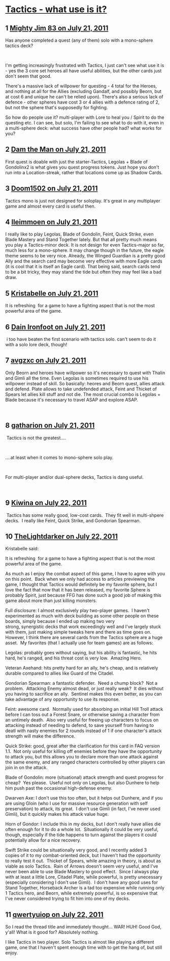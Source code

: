 # [Tactics - what use is it?](https://community.fantasyflightgames.com/topic/50247-tactics-what-use-is-it/)

## 1 [Mighty Jim 83 on July 21, 2011](https://community.fantasyflightgames.com/topic/50247-tactics-what-use-is-it/?do=findComment&comment=502392)

Has anyone completed a quest (any of them) solo with a mono-sphere tactics deck?

 

I'm getting increasingly frustrated with Tactics, I just can't see what use it is - yes the 3 core set heroes all have useful abilities, but the other cards just don't seem that good.

There's a massive lack of willpower for questing - 4 total for the Heroes, and nothing at all for the Allies (excluding Gandalf, and possibly Beorn, but at cost 6 and unique he can't be relied upon). There's also a serious lack of defence - other spheres have cost 3 or 4 allies with a defence rating of 2, but not the sphere that's supposedly for fighting.

So how do people use it? multi-player with Lore to heal you / Spirit to do the questing etc. I can see, but solo, I'm failing to see what to do with it, even in a multi-sphere deck: what success have other people had? what works for you?

## 2 [Dam the Man on July 21, 2011](https://community.fantasyflightgames.com/topic/50247-tactics-what-use-is-it/?do=findComment&comment=502395)

First quest is doable with just the starter-Tactics, Legolas + Blade of Gondolinx2 is what gives you quest progress tokens. Just hope you don't run into a Location-streak, rather that locations come up as Shadow Cards.

## 3 [Doom1502 on July 21, 2011](https://community.fantasyflightgames.com/topic/50247-tactics-what-use-is-it/?do=findComment&comment=502399)

Tactics mono is just not designed for soloplay. It's great in any multiplayer game and almost every card is useful then.

## 4 [lleimmoen on July 21, 2011](https://community.fantasyflightgames.com/topic/50247-tactics-what-use-is-it/?do=findComment&comment=502401)

I really like to play Legolas, Blade of Gondolin, Feint, Quick Strike, even Blade Mastery and Stand Together lately. But that all pretty much means you play a Tactics-minor deck. It is not design for even Tactics-major so far, much less for a mono-sphere. It may change though in the future, the eagle theme seems to be very nice. Already, the Winged Guardian is a pretty good Ally and the search card may become very effective with more Eagle cards (it is cool that it is itself an Eagle card). That being said, search cards tend to be a bit tricky, they may stand the tide but often they may feel like a bad draw.

## 5 [Kristabelle on July 21, 2011](https://community.fantasyflightgames.com/topic/50247-tactics-what-use-is-it/?do=findComment&comment=502420)

It is refreshing  for a game to have a fighting aspect that is not the most powerful area of the game. 

## 6 [Dain Ironfoot on July 21, 2011](https://community.fantasyflightgames.com/topic/50247-tactics-what-use-is-it/?do=findComment&comment=502445)

 i too have beaten the first scenario with tactics solo. can't seem to do it with a solo lore deck, though!

## 7 [avgzxc on July 21, 2011](https://community.fantasyflightgames.com/topic/50247-tactics-what-use-is-it/?do=findComment&comment=502478)

Only Beorn and heroes have willpower so it's necessary to quest with Thalin and Gimli all the time. Even Legolas is sometimes required to use his willpower instead of skill. So basically: heores and Beorn quest, allies attack and defend. Plate allows to take undefended attack, Feint and Thicket of Spears let allies kill stuff and not die. The most crucial combo is Legolas + Blade because it's necessary to travel ASAP and explore ASAP.

 

## 8 [gatharion on July 21, 2011](https://community.fantasyflightgames.com/topic/50247-tactics-what-use-is-it/?do=findComment&comment=502628)

 Tactics is not the greatest....

 

....at least when it comes to mono-sphere solo play.

 

For multi-player and/or dual-sphere decks, Tactics is dang useful.

 

## 9 [Kiwina on July 22, 2011](https://community.fantasyflightgames.com/topic/50247-tactics-what-use-is-it/?do=findComment&comment=502711)

 Tactics has some really good, low-cost cards.  They fit well in multi-shpere decks.  I really like Feint, Quick Strike, and Gondorian Spearman.

## 10 [TheLightdarker on July 22, 2011](https://community.fantasyflightgames.com/topic/50247-tactics-what-use-is-it/?do=findComment&comment=502976)

Kristabelle said:

It is refreshing  for a game to have a fighting aspect that is not the most powerful area of the game. 



As much as I enjoy the combat aspect of this game, I have to agree with you on this point.  Back when we only had access to articles previewing the game, I thought that Tactics would definitely be my favorite sphere, but I love the fact that now that it has been released, my favorite Sphere is probably Spirit, just because FFG has done such a good job of making this game about more than just killing monsters.

Full disclosure: I almost exclusively play two-player games.  I haven't experimented as much with deck building as some other people on these boards, simply because I ended up making two very strong, synergistic decks that work exceedingly well and I've largely stuck with them, just making simple tweaks here and there as time goes on.  However, I think there are several cards from the Tactics sphere are a huge asset.  My favorites (that I actually use for team games) are as follows:

Legolas: probably goes without saying, but his ability is fantastic, he hits hard, he's ranged, and his threat cost is very low.  Amazing Hero.

Veteran Axehand: hits pretty hard for an ally, he's cheap, and is relatively durable compared to allies like Guard of the Citadel.

Gondorian Spearman: a fantastic defender.  Need a chump block?  Not a problem.  Attacking Enemy almost dead, or just really weak?  It dies without you having to sacrifice an ally.  Sentinel makes this even better, as you can take advantage of any opportunity to use its response.

Feint: awesome card.  Normally used for absorbing an initial Hill Troll attack before I can toss out a Forest Snare, or otherwise saving a character from an untimely death.  Also very useful for freeing up characters to focus on attacking instead of needing to defend, to save yourself from having to deatl with nasty enemies for 2 rounds instead of 1 if one character's attack strength will make the difference.

Quick Strike: good, great after the clarification for this card in FAQ version 1.1.  Not only useful for killing off enemies before they have the opportunity to attack you, but this allows you to declare more than one attack against the same enemy, and any ranged characters controlled by other players can join in on the attack.

Blade of Gondolin: more (situational) attack strength and quest progress for cheap?  Yes please.  Useful not only on Legolas, but also Dunhere to help him push past the occasional high-defense enemy.

Dwarven Axe: I don't use this too often, but it helps out Dunhere, and if you are using Gloin (who I use for massive resource generation with self preservation) to attack, its great.  I don't use Gimli (in fact, I've never used Gimli), but it quickly makes his attack value huge.

Horn of Gondor: I include this in my decks, but I don't really have allies die often enough for it to do a whole lot.  Situationally it could be very useful, though, especially if the tide happens to turn against the players it could potentially allow for a nice recovery.

Swift Strike could be situationally very good, and I recently added 3 copies of it to my combat-oriented deck, but I haven't had the opportunity to really test it out.  Thicket of Spears, while amazing in theory, is about as viable as solo Tactics.  Rain of Arrows doesn't seem very useful, and I've never been able to use Blade Mastery to good effect.  Since I always play with at least a little Lore, Citadel Plate, while powerful, is pretty unecessary (especially considering I don't use Gimli).  I don't have any good uses for Stand Together, Horseback Archer is a tad too expensive while running only 1 Tactics hero, and Beorn, while extremely powerful, is so expensive that I've never considered trying to fit him into one of my decks.

## 11 [qwertyuiop on July 22, 2011](https://community.fantasyflightgames.com/topic/50247-tactics-what-use-is-it/?do=findComment&comment=503012)

So I read the thread title and immediately thought... WAR! HUH! Good God, y'all! What is it good for? Absolutely nothing.

I like Tactics in two player. Solo Tactics is almost like playing a different game, one that I haven't spent enough time with to get the hang of, but still enjoy.


